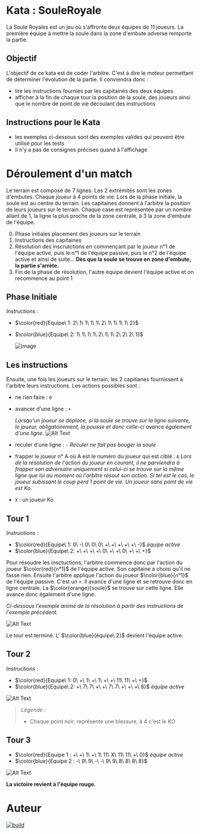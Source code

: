 # Kata : SouleRoyale
La Soule Royales est un jeu où s'affronte deux équipes de 11 joueurs. La première équipe à mettre la soule dans la zone d'embute adverse remporte la partie.

## Objectif
L'objectif de ce kata est de coder l'arbitre. C'est à dire le moteur permettant de déterminer l'évolution de la partie. Il conviendra donc : 
- lire les instructions fournies par les capitaines des deux équipes
- afficher à la fin de chaque tour la position de la soule, des joueurs ainsi que le nombre de point de vie découlant des instructions

## Instructions pour le Kata
- les exemples ci-dessous sont des exemples valides qui peuvent être utilisé pour les tests
- il n'y a pas de consignes précises quand à l'affichage
   
# Déroulement d'un match
Le terrain est composé de 7 lignes. Les 2 extrémités sont les zones d'embutes. Chaque joueur à 4 points de vie.
Lors de la phase initiale, la soule est au centre du terrain. Les capitaines donnent à l'arbitre la position de leurs joueurs sur le terrain.
Chaque case est représentée par un nombre allant de 1, la ligne la plus proche de la zone centrale, à 3 la zone d'embute de l'équipe.

0. Phase initiales placement des joueurs sur le terrain
1. Instructions des capitaines
2. Résolution des inscrutctions en commençant par le joueur n°1 de l'équipe active, puis le n°1 de l'équipe passive, puis le n°2 de l'équipe active et ainsi de suite...
   __Dès que la soule se trouve en zone d'embute, la partie s'arrète.__
3. Fin de la phase de résolution, l'autre équipe devient l'équipe active et on recommence au point 1

## Phase Initiale
_Instructions :_
- $\color{red}{Equipe\ 1: 2\ 1\ 1\ 1\ 1\ 2\ 1\ 1\ 1\ 1\ 2}$
- $\color{blue}{Equipe\ 2: 1\ 1\ 1\ 1\ 2\ 1\ 1\ 2\ 2\ 2\ 1}$

  ![image](https://github.com/user-attachments/assets/34ebde7f-8448-4d06-87f2-03ff7d1c2f91)

## Les instructions
Ensuite, une fois les joueurs sur le terrain, les 2 capitianes fournissent à l'arbitre leurs instructions.
Les actions possibles sont :
- ne rien faire : `0`
- avancer d'une ligne : `+`
  
  _Lorsqu'un joueur se déplace, si la soule se trouve sur la ligne suivante, le joueur, obligatoirement, la pousse et donc celle-ci avance également d'une ligne._
  ![Alt Text](http://soule.royale.free.fr/Images/regles/Pousse_soule.gif)
- reculer d'une ligne : `-`
  _Reculer ne fait pas bouger la soule_
- frapper le joueur n° A où A est le numéro du joueur qui est ciblé : `A`
  _Lors de la résolution de l'action du joueur en courant, il ne parviendra à frapper son adversaire uniquement si celui-ci se trouve sur la même ligne que lui au moment où l'arbitre résout son action. Si tel est le cas, le joueur subissant le coup perd 1 point de vie. Un joueur sans point de vie est Ko._
- `X` : un joueur Ko

## Tour 1
_Instructions :_
- $\color{red}{Equipe\ 1: 0\ -\ 0\ 0\ 0\ +\ +\ +\ +\ +\ -}$ _équipe active_
- $\color{blue}{Equipe\ 2: +\ +\ +\ +\ 0\ +\ +\ 0\ +\ +\ +\}$

Pour résoudre les insctuctions, l'arbitre commence donc par l'action du joueur $\color{red}{n°1}$ de l'équipe active. Son capitaine a choisi qu'il ne fasse rien.
Ensuite l'arbitre applique l'action du joueur $\color{blue}{n°1}$ de l'équipe passive. C'est un `+`. Il avance d'une ligne et se retrouve donc en ligne centrale. La $\color{orange}{soule}$ se trouve sur cette ligne. Elle avance donc également d'une ligne.

_Ci-dessous l'exemple animé de la résolution à partir des instructions de l'exemple précédent._

  ![Alt Text](http://soule.royale.free.fr/Images/regles/Phase1.gif)


Le tour est terminé. L' $\color{blue}{équipe\ 2}$ devient l'équipe active.

## Tour 2
_Instructions :_
- $\color{red}{Equipe\ 1: 0\ +\ 1\ +\ 1\ +\ +\ 11\ 11\ +\ +}$
- $\color{blue}{Equipe\ 2: +\ 7\ 7\ +\ +\ 7\ 7\ +\ +\ +\ 8\}$ _équipe active_

![Alt Text](http://soule.royale.free.fr/Images/regles/Phase2.gif)
> _Légende :_
> - Chaque point noir, représente une blessure, à 4 c'est le KO

## Tour 3
- $\color{red}{Equipe 1 : +\ +\ 1\ +\ 1\ 11\ X\ 11\ 11\ +\ 0\}$ _équipe active_
- $\color{blue}{Equipe 2 : -\ 9\ 9\ -\ -\ 9\ 9\ 8\ 8\ 8\ 8\}$

![Alt Text](http://soule.royale.free.fr/Images/regles/Phase3.gif)

__La victoire revient à l'équipe rouge.__
 

# Auteur
[![build](https://img.shields.io/badge/LinkedIn-0077B5?style=for-the-badge&logo=linkedin&logoColor=white)](https://www.linkedin.com/in/cyril-cophignon-b58b5a5b/)



